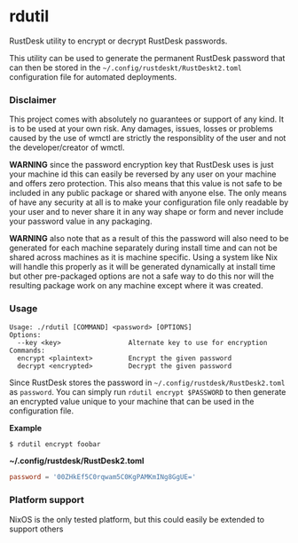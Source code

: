 # rdutil
RustDesk utility to encrypt or decrypt RustDesk passwords.

This utility can be used to generate the permanent RustDesk password that can then be stored in
the `~/.config/rustdeskt/RustDeskt2.toml` configuration file for automated deployments.

### Disclaimer
This project comes with absolutely no guarantees or support of any kind. It is to be used at your own 
risk. Any damages, issues, losses or problems caused by the use of wmctl are strictly the 
responsiblity of the user and not the developer/creator of wmctl.

**WARNING** since the password encryption key that RustDesk uses is just your machine id this can 
easily be reversed by any user on your machine and offers zero protection. This also means that this 
value is not safe to be included in any public package or shared with anyone else. The only means of 
have any security at all is to make your configuration file only readable by your user and to never 
share it in any way shape or form and never include your password value in any packaging.

**WARNING** also note that as a result of this the password will also need to be generated for each 
machine separately during install time and can not be shared across machines as it is machine 
specific. Using a system like Nix will handle this properly as it will be generated dynamically at 
install time but other pre-packaged options are not a safe way to do this nor will the resulting 
package work on any machine except where it was created.

### Usage
```
Usage: ./rdutil [COMMAND] <password> [OPTIONS]
Options:
  --key <key>                 Alternate key to use for encryption
Commands:
  encrypt <plaintext>         Encrypt the given password
  decrypt <encrypted>         Decrypt the given password
```

Since RustDesk stores the password in `~/.config/rustdesk/RustDesk2.toml` as `password`. You can 
simply run `rdutil encrypt $PASSWORD` to then generate an encrypted value unique to your machine that 
can be used in the configuration file.

**Example**
```bash
$ rdutil encrypt foobar
```

**~/.config/rustdesk/RustDesk2.toml**
```toml
password = '00ZHkEf5C0rqwam5C0KgPAMKmINg8GgUE='
```

### Platform support
NixOS is the only tested platform, but this could easily be extended to support others

